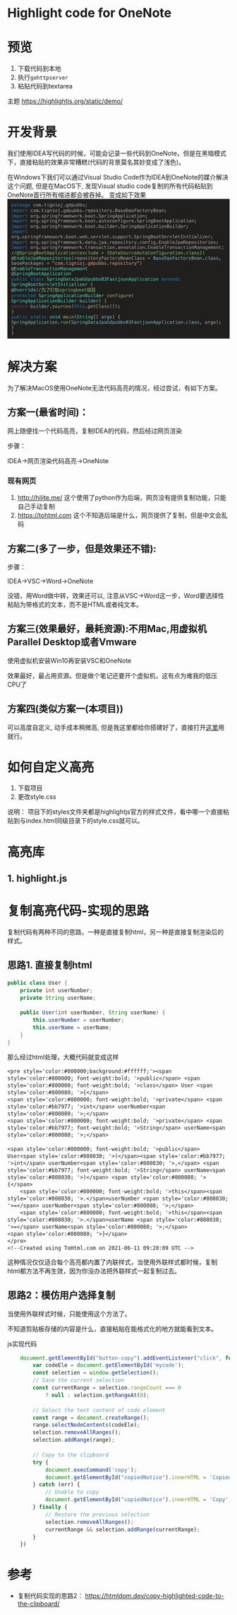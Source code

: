 # Highlight code for OneNote
# 预览
1. 下载代码到本地
2. 执行`gohttpserver`
3. 粘贴代码到textarea

主题
https://highlightjs.org/static/demo/


# 开发背景
我们使用IDEA写代码的时候，可能会记录一些代码到OneNote，但是在黑暗模式下，直接粘贴的效果非常糟糕(代码的背景莫名其妙变成了浅色)。

在Windows下我们可以通过Visual Studio Code作为IDEA到OneNote的媒介解决这个问题, 但是在MacOS下, 发现Visual studio code复制的所有代码粘贴到OneNote首行所有缩进都会被吞掉。
变成如下效果
![img.png](img.png)


# 解决方案
为了解决MacOS使用OneNote无法代码高亮的情况，经过尝试，有如下方案。
## 方案一(最省时间)：
网上随便找一个代码高亮，复制IDEA的代码，然后经过网页渲染

步骤：

IDEA->网页渲染代码高亮->OneNote

### 现有网页
1. http://hilite.me/
    这个使用了python作为后端，网页没有提供复制功能，只能自己手动复制
2. https://tohtml.com
    这个不知道后端是什么，网页提供了复制，但是中文会乱码


## 方案二(多了一步，但是效果还不错): 

步骤：

IDEA->VSC->Word->OneNote

没错，用Word做中转，效果还可以, 注意从VSC->Word这一步，Word要选择性粘贴为带格式的文本，而不是HTML或者纯文本。

## 方案三(效果最好，最耗资源):不用Mac,用虚拟机Parallel Desktop或者Vmware

使用虚拟机安装Win10再安装VSC和OneNote

效果最好，最占用资源。但是做个笔记还要开个虚拟机，这有点为难我的低压CPU了

## 方案四(类似方案一(本项目))

可以高度自定义, 动手成本稍微高, 但是我这里都给你搭建好了，直接打开[这里](https://code-highlight.github.io)用就行。

# 如何自定义高亮
1. 下载项目
2. 更改style.css

说明： 项目下的styles文件夹都是highlightjs官方的样式文件，看中哪一个直接粘贴到与index.html同级目录下的style.css就可以。

# 高亮库
## 1. highlight.js


# 复制高亮代码-实现的思路
复制代码有两种不同的思路，一种是直接复制html，另一种是直接复制渲染后的样式。
## 思路1. 直接复制html
```java
public class User {
    private int userNumber;
    private String userName;

    public User(int userNumber, String userName) {
        this.userNumber = userNumber;
        this.userName = userName;
    }
}
```
那么经过html处理，大概代码就变成这样


    <pre style='color:#000000;background:#ffffff;'><span style='color:#800000; font-weight:bold; '>public</span> <span style='color:#800000; font-weight:bold; '>class</span> User <span style='color:#800080; '>{</span>
    <span style='color:#800000; font-weight:bold; '>private</span> <span style='color:#bb7977; '>int</span> userNumber<span style='color:#800080; '>;</span>
    <span style='color:#800000; font-weight:bold; '>private</span> <span style='color:#bb7977; font-weight:bold; '>String</span> userName<span style='color:#800080; '>;</span>

    <span style='color:#800000; font-weight:bold; '>public</span> User<span style='color:#808030; '>(</span><span style='color:#bb7977; '>int</span> userNumber<span style='color:#808030; '>,</span> <span style='color:#bb7977; font-weight:bold; '>String</span> userName<span style='color:#808030; '>)</span> <span style='color:#800080; '>{</span>
        <span style='color:#800000; font-weight:bold; '>this</span><span style='color:#808030; '>.</span>userNumber <span style='color:#808030; '>=</span> userNumber<span style='color:#800080; '>;</span>
        <span style='color:#800000; font-weight:bold; '>this</span><span style='color:#808030; '>.</span>userName <span style='color:#808030; '>=</span> userName<span style='color:#800080; '>;</span>
    <span style='color:#800080; '>}</span>
    </pre>
    <!--Created using ToHtml.com on 2021-06-11 09:28:09 UTC -->


这种情况仅仅适合每个高亮都内置了内联样式，当使用外联样式都时候，复制html都方法不再生效，因为你没办法把外联样式一起复制过去。

## 思路2：模仿用户选择复制
当使用外联样式时候，只能使用这个方法了。

不知道剪贴板存储的内容是什么，直接粘贴在能格式化的地方就能看到文本。

js实现代码
```javascript
    document.getElementById("button-copy").addEventListener("click", function (ev) {
        var codeEle = document.getElementById('mycode');
        const selection = window.getSelection();
        // Save the current selection
        const currentRange = selection.rangeCount === 0
            ? null : selection.getRangeAt(0);

        // Select the text content of code element
        const range = document.createRange();
        range.selectNodeContents(codeEle);
        selection.removeAllRanges();
        selection.addRange(range);

        // Copy to the clipboard
        try {
            document.execCommand('copy');
            document.getElementById("copiedNotice").innerHTML = 'Copied';
        } catch (err) {
            // Unable to copy
            document.getElementById("copiedNotice").innerHTML = 'Copy';
        } finally {
            // Restore the previous selection
            selection.removeAllRanges();
            currentRange && selection.addRange(currentRange);
        }
    })
```

# 参考
- 复制代码实现的思路2： https://htmldom.dev/copy-highlighted-code-to-the-clipboard/
